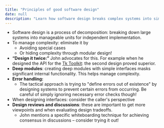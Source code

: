 ```yaml
---
title: "Principles of good software design"
date: null
description: "Learn how software design breaks complex systems into simple, manageable modules with deep interfaces, error prevention, and effective design reviews to create better APIs and reduce complexity."
---
```


- Software design is a process of decomposition: breaking down large systems into manageable units for independent implementation.
- To manage complexity: eliminate it by
  - Avoiding special cases
  - Or hiding complexity through modular design!
- **“Design it twice:”** John advocates for this. For example when he designed the API for the [Tk Toolkit](https://substack.com/redirect/be933e4d-bfc9-4c23-abc0-8ec11693a0d0?j=eyJ1IjoiMzZjZzQifQ._O5LQ8gm17FUHREmkIpFc9EN343q2guSXSmB2Xjimcw): the second design proved superior.
- **Deep modules**: creating deep modules with simple interfaces masks significant internal functionality. This helps manage complexity.
- **Error handling:**
  - The tactical approach is trying to "define errors out of existence" by designing systems to prevent certain errors from occurring. Be careful of simply ignoring necessary error checks though!
- When designing interfaces: consider the caller's perspective
- **Design reviews and discussions**: these are important to get more viewpoints and when evaluating design tradeoffs.
  - John mentions a specific whiteboarding technique for achieving consensus in discussions – consider trying it out!
